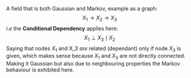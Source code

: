 
A field that is both Gaussian and Markov, example as a graph:
$$X_1 \rightarrow X_2 \rightarrow X_3$$
$i.e$ the **Conditional Dependency** applies here:
$$
X_1 \perp X_3 \mid X_2
$$
Saying that nodes $X_1$ and X_3 $are$ related (dependant) only if node $X_3$ is given, which makes sense because $X_1$ and $X_3$ are not directly connected.
Making it Gaussian but also due to neighbouring properties the Markov behaviour is exhibited here.